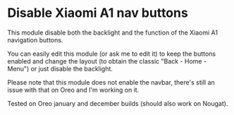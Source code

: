 # Disable Xiaomi A1 nav buttons

This module disable both the backlight and the function of the Xiaomi A1 navigation buttons.

You can easily edit this module (or ask me to edit it) to keep the buttons enabled and change the layout (to obtain the classic "Back - Home - Menu") or just disable the backlight.

Please note that this module does not enable the navbar, there's still an issue with that on Oreo and I'm working on it.

Tested on Oreo january and december builds (should also work on Nougat).